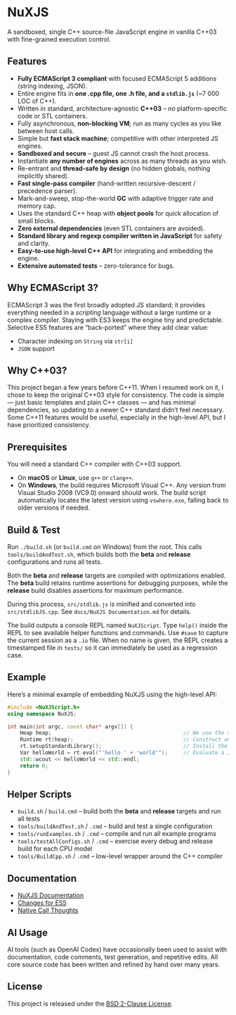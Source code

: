 # NuXJS
A sandboxed, single C++ source-file JavaScript engine in vanilla C++03 with fine-grained execution control.

## Features

- **Fully ECMAScript 3 compliant** with focused ECMAScript 5 additions (string indexing, JSON).  
- Entire engine fits in **one .cpp file, one .h file, and a `stdlib.js`** (~7 000 LOC of C++).  
- Written in standard, architecture-agnostic **C++03** – *no* platform-specific code or STL containers.  
- Fully asynchronous, **non-blocking VM**; run as many cycles as you like between host calls.  
- Simple but **fast stack machine**; competitive with other interpreted JS engines.  
- **Sandboxed and secure** – guest JS cannot crash the host process.  
- Instantiate **any number of engines** across as many threads as you wish.  
- Re-entrant and **thread-safe by design** (no hidden globals, nothing implicitly shared).  
- **Fast single-pass compiler** (hand-written recursive-descent / precedence parser).  
- Mark-and-sweep, stop-the-world **GC** with adaptive trigger rate and memory cap.  
- Uses the standard C++ heap with **object pools** for quick allocation of small blocks.  
- **Zero external dependencies** (even STL containers are avoided).
- **Standard library and regexp compiler written in JavaScript** for safety and clarity.
- **Easy-to-use high-level C++ API** for integrating and embedding the engine.
- **Extensive automated tests** – zero-tolerance for bugs.

## Why ECMAScript 3?

ECMAScript 3 was the first broadly adopted JS standard; it provides everything needed in a *scripting* language without a large runtime or a complex compiler. Staying with ES3 keeps the engine tiny and predictable. Selective ES5 features are “back-ported” where they add clear value:

- Character indexing on `String` via `str[i]`
- `JSON` support

## Why C++03?

This project began a few years before C++11. When I resumed work on it, I chose to keep the original C++03 style for consistency. The code is simple — just basic templates and plain C++ classes — and has minimal dependencies, so updating to a newer C++ standard didn’t feel necessary. Some C++11 features would be useful, especially in the high-level API, but I have prioritized consistency.

## Prerequisites

You will need a standard C++ compiler with C++03 support.

- On **macOS** or **Linux**, use `g++` or `clang++`.
- On **Windows**, the build requires Microsoft Visual C++. Any version from Visual Studio 2008 (VC9.0) onward should work. The build script automatically locates the latest version using `vswhere.exe`, falling back to older versions if needed.

## Build & Test

Run `./build.sh` (or `build.cmd` on Windows) from the root. This calls `tools/buildAndTest.sh`, which builds both the **beta** and **release** configurations and runs all tests.

Both the **beta** and **release** targets are compiled with optimizations enabled. The **beta** build retains runtime assertions for debugging purposes, while the **release** build disables assertions for maximum performance.

During this process, `src/stdlib.js` is minified and converted into `src/stdlibJS.cpp`. See `docs/NuXJS Documentation.md` for details.

The build outputs a console REPL named `NuXJScript`. Type `help()` inside the REPL to
see available helper functions and commands. Use `#save` to capture the current session
as a `.io` file. When no name is given, the REPL creates a timestamped file in
`tests/` so it can immediately be used as a regression case.

## Example

Here’s a minimal example of embedding NuXJS using the high-level API:

```cpp
#include <NuXJScript.h>
using namespace NuXJS;

int main(int argc, const char* argv[]) {
    Heap heap;                                          // We use the standard heap.
    Runtime rt(heap);                                   // Construct an empty engine.
    rt.setupStandardLibrary();                          // Install the ES3 standard library.
    Var helloWorld = rt.eval("'hello ' + 'world'");     // Evaluate a JS expression.
    std::wcout << helloWorld << std::endl;
    return 0;
}
```

## Helper Scripts

- `build.sh` / `build.cmd` – build both the **beta** and **release** targets and run all tests
- `tools/buildAndTest.sh` / `.cmd` – build and test a single configuration
- `tools/runExamples.sh` / `.cmd` – compile and run all example programs
- `tools/testAllConfigs.sh` / `.cmd` – exercise every debug and release build for each CPU model
- `tools/BuildCpp.sh` / `.cmd` – low-level wrapper around the C++ compiler

 ## Documentation

 - [NuXJS Documentation](docs/NuXJS%20Documentation.md)
 - [Changes for ES5](docs/ChangesForES5.txt)
 - [Native Call Thoughts](docs/NativeCallThoughts.txt)

## AI Usage

AI tools (such as OpenAI Codex) have occasionally been used to assist with documentation, code comments, test generation, and repetitive edits. All core source code has been written and refined by hand over many years.

## License

This project is released under the [BSD 2-Clause License](LICENSE).

